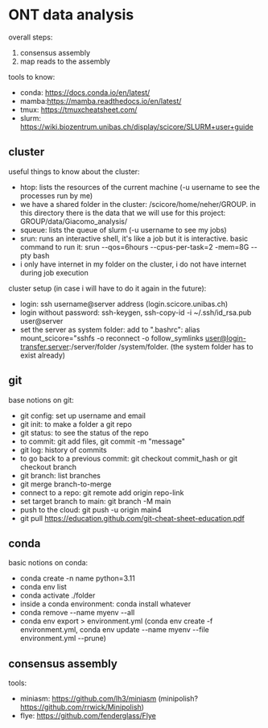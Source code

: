 # ONT data analysis

overall steps:
1. consensus assembly
2. map reads to the assembly

tools to know:
- conda: https://docs.conda.io/en/latest/
- mamba:https://mamba.readthedocs.io/en/latest/
- tmux: https://tmuxcheatsheet.com/
- slurm: https://wiki.biozentrum.unibas.ch/display/scicore/SLURM+user+guide

## cluster
useful things to know about the cluster:
- htop: lists the resources of the current machine (-u username to see the processes run by me)
- we have a shared folder in the cluster: /scicore/home/neher/GROUP. in this directory there is the data that we will use for this project: GROUP/data/Giacomo_analysis/
- squeue: lists the queue of slurm (-u username to see my jobs)
- srun: runs an interactive shell, it's like a job but it is interactive. basic command to run it: srun --qos=6hours --cpus-per-task=2 -mem=8G --pty bash
- i only have internet in my folder on the cluster, i do not have internet during job execution

cluster setup (in case i will have to do it again in the future):
- login: ssh username@server address (login.scicore.unibas.ch)
- login without password: ssh-keygen, ssh-copy-id -i ~/.ssh/id_rsa.pub user@server
- set the server as system folder: add to ".bashrc": alias mount_scicore="sshfs -o reconnect -o follow_symlinks user@login-transfer.server:/server/folder /system/folder. (the system folder has to exist already)

## git
base notions on git:
- git config: set up username and email
- git init: to make a folder a git repo
- git status: to see the status of the repo
- to commit: git add files, git commit -m "message"
- git log: history of commits
- to go back to a previous commit: git checkout commit_hash or git checkout branch
- git branch: list branches
- git merge branch-to-merge
- connect to a repo: git remote add origin repo-link
- set target branch to main: git branch -M main
- push to the cloud: git push -u origin main4
- git pull
https://education.github.com/git-cheat-sheet-education.pdf

## conda
basic notions on conda:
- conda create -n name python=3.11
- conda env list
- conda activate ./folder
- inside a conda environment: conda install whatever
- conda remove --name myenv --all
- conda env export > environment.yml (conda env create -f environment.yml, conda env update --name myenv --file environment.yml  --prune)


## consensus assembly

tools:
- miniasm: https://github.com/lh3/miniasm (minipolish? https://github.com/rrwick/Minipolish)
- flye: https://github.com/fenderglass/Flye